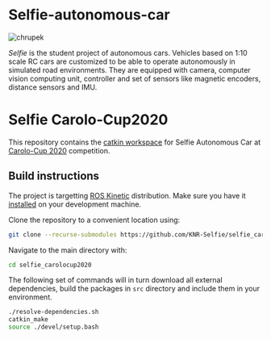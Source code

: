 # Selfie-autonomous-car
![chrupek](https://user-images.githubusercontent.com/28540485/74652634-bdccbb00-5186-11ea-8b1c-0661c07a055a.jpg)

*Selfie* is the student project of autonomous cars. Vehicles based on 1:10 scale RC cars are customized to be able
to operate autonomously in simulated road environments. They are equipped with camera, computer vision computing unit,
controller and set of sensors like magnetic encoders, distance sensors and IMU.

# Selfie Carolo-Cup2020

This repository contains the [catkin workspace](http://wiki.ros.org/catkin/workspaces) for Selfie Autonomous Car
at [Carolo-Cup 2020](https://wiki.ifr.ing.tu-bs.de/carolocup/news) competition.

## Build instructions

The project is targetting [ROS Kinetic](http://wiki.ros.org/kinetic) distribution. Make
sure you have it [installed](http://wiki.ros.org/kinetic/Installation) on your development machine.

Clone the repository to a convenient location using:

```bash
git clone --recurse-submodules https://github.com/KNR-Selfie/selfie_carolocup2020
```

Navigate to the main directory with:

```bash
cd selfie_carolocup2020
```

The following set of commands will in turn download all external dependencies, build the packages in
`src` directory and include them in your environment.

```bash
./resolve-dependencies.sh
catkin_make
source ./devel/setup.bash

